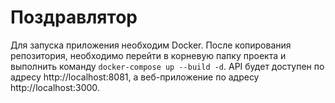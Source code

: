 # Поздравлятор
Для запуска приложения необходим Docker. После копирования репозитория, необходимо перейти в корневую папку проекта и выполнить команду `docker-compose up --build -d`. API будет доступен по адресу http://localhost:8081, а веб-приложение по адресу http://localhost:3000.
